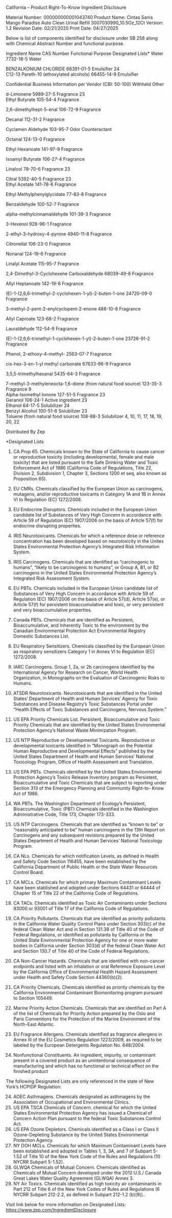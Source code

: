  
 
 
California – Product Right-To-Know Ingredient Disclosure 
 
 
Material Number: 000000000001043740 
Product Name: Cintas Sanis Mango Paradise Auto Clean Urinal Refill 3007030990_10.5Oz_12Ct 
Version: 1.2 
Revision Date: 02/21/2020 
Print Date: 04/27/2025  
 
Below is list of components identified for disclosure under SB 258 along with Chemical Abstract Number and functional purpose. 
 
Ingredient Name 
CAS Number 
Functional Purpose 
Designated Lists* 
Water 
7732-18-5 
Water 
 
BENZALKONIUM CHLORIDE 
68391-01-5 
Emulsifier 
   24    
C12-13 Pareth-10 (ethoxylated alcohols) 
66455-14-9 
Emulsifier 
 
Confidential Business Information per Vendor (CBI: 50-100) 
Withheld 
Other 
 
d-Limonene 
5989-27-5 
Fragrance 
   23    
Ethyl Butyrate 
105-54-4 
Fragrance 
 
2,6-dimethylhept-5-enal 
106-72-9 
Fragrance 
 
Decanal 
112-31-2 
Fragrance 
 
Cyclamen Aldehyde 
103-95-7 
Odor Counteractant 
 
Octanal 
124-13-0 
Fragrance 
 
Ethyl Hexanoate 
141-97-9 
Fragrance 
 
Isoamyl Butyrate 
106-27-4 
Fragrance 
 
Linalool 
78-70-6 
Fragrance 
   23    
 
 
 
Citral 
5392-40-5 
Fragrance 
   23    
Ethyl Acetate 
141-78-6 
Fragrance 
 
Ethyl Methylphenylglycidate 
77-83-8 
Fragrance 
 
Benzaldehyde 
100-52-7 
Fragrance 
 
alpha-methylcinnamaldehyde 
101-39-3 
Fragrance 
 
3-Hexenol 
928-96-1 
Fragrance 
 
2-ethyl-3-hydroxy-4-pyrone 
4940-11-8 
Fragrance 
 
Citronellal 
106-23-0 
Fragrance 
 
Nonanal 
124-19-6 
Fragrance 
 
Linalyl Acetate 
115-95-7 
Fragrance 
 
2,4-Dimethyl-3-Cyclohexene Carboxaldehyde 
68039-49-6 
Fragrance 
 
Allyl Heptanoate 
142-19-8 
Fragrance 
 
(E)-1-(2,6,6-trimethyl-2-cyclohexen-1-yl)-2-buten-1-one 
24720-09-0 
Fragrance 
 
3-methyl-2-pent-2-enylcyclopent-2-enone 
488-10-8 
Fragrance 
 
Allyl Caproate 
123-68-2 
Fragrance 
 
Lauraldehyde 
112-54-9 
Fragrance 
 
(E)-1-(2,6,6-trimethyl-1-cyclohexen-1-yl)-2-buten-1-one 
23726-91-2 
Fragrance 
 
Phenol, 2-ethoxy-4-methyl- 
2563-07-7 
Fragrance 
 
cis-hex-3-en-1-yl methyl carbonate 
67633-96-9 
Fragrance 
 
3,5,5-trimethylhexanal 
5435-64-3 
Fragrance 
 
 
 
 
7-methyl-3-methyleneocta-1,6-diene (from natural food source) 123-35-3 
Fragrance 
9    
Alpha-Isomethyl Ionone 
127-51-5 
Fragrance 
   23    
Geraniol 
106-24-1 
Active ingredient 
   23    
Ethanol 
64-17-5 
Solubilizer 
24    
Benzyl Alcohol 
100-51-6 
Solubilizer 
   23    
Toluene (from natural food source) 
108-88-3 
Solubilizer 
4, 10, 11, 17, 18, 19, 
20, 22    
 
Distributed By Zep 
 
*Designated Lists 
1) CA Prop 65. Chemicals known to the State of California to cause cancer or reproductive toxicity (including developmental, female and male 
toxicity) that are listed pursuant to the Safe Drinking Water and Toxic Enforcement Act of 1986 (California Code of Regulations, Title 22, 
Division 2, Subdivision 1, Chapter 3, Sections 1200 et seq, also known as Proposition 65). 
2) EU CMRs. Chemicals classified by the European Union as carcinogens, mutagens, and/or reproductive toxicants in Category 1A and 1B in 
Annex VI to Regulation (EC) 1272/2008. 
3) EU Endocrine Disruptors. Chemicals included in the European Union candidate list of Substances of Very High Concern in accordance with 
Article 59 of Regulation (EC) 1907/2006 on the basis of Article 57(f) for endocrine disrupting properties. 
4) IRIS Neurotoxicants. Chemicals for which a reference dose or reference concentration has been developed based on neurotoxicity in the 
Unites States Environmental Protection Agency’s Integrated Risk Information System. 
5) IRIS Carcinogens. Chemicals that are identified as “carcinogenic to humans”, “likely to be carcinogenic to humans”, or Group A, B1, or B2 
carcinogens in the United States Environmental Protection Agency’s Integrated Risk Assessment System. 
6) EU PBTs. Chemicals included in the European Union candidate list of Substances of Very High Concern in accordance with Article 59 of 
Regulation (EC) 1907/2006 on the basis of Article 57(d), Article 57(e), or Article 57(f) for persistent bioaccumulative and toxic, or very 
persistent and very bioaccumulative properties. 
7) Canada PBTs. Chemicals that are identified as Persistent, Bioaccumulative, and Inherently Toxic to the environment by the Canadian 
Environmental Protection Act Environmental Registry Domestic Substances List. 
 
 
 
8) EU Respiratory Sensitizers. Chemicals classified by the European Union as respiratory sensitizers Category 1 in Annex VI to Regulation (EC) 
1272/2008. 
9) IARC Carcinogens. Group 1, 2a, or 2b carcinogens identified by the International Agency for Research on Cancer, World Health Organization, 
in Monographs on the Evaluation of Carcinogenic Risks to Humans. 
10) ATSDR Neurotoxicants. Neurotoxicants that are identified in the United States’ Department of Health and Human Services’ Agency for Toxic 
Substances and Disease Registry’s Toxic Substances Portal under “Health Effects of Toxic Substances and Carcinogens, Nervous System.” 
11) US EPA Priority Chemicals List. Persistent, Bioaccumulative and Toxic Priority Chemicals that are identified by the United States 
Environmental Protection Agency’s National Waste Minimization Program. 
12) US NTP Reproductive or Developmental Toxicants. Reproductive or developmental toxicants identified in “Monograph on the Potential 
Human Reproductive and Developmental Effects” published by the United States Department of Health and Human Services’ National 
Toxicology Program, Office of Health Assessment and Translation. 
13) US EPA PBTs. Chemicals identified by the United States Environmental Protection Agency’s Toxics Release Inventory program as Persistent, 
Bioaccumulative and Toxic Chemicals that are subject to reporting under Section 313 of the Emergency Planning and Community Right-to-
Know Act of 1986. 
14) WA PBTs. The Washington Department of Ecology’s Persistent, Bioaccumulative, Toxic (PBT) Chemicals identified in the Washington 
Administrative Code, Title 173, Chapter 173-333. 
15) US NTP Carcinogens. Chemicals that are identified as “known to be” or “reasonably anticipated to be” human carcinogens in the 13th 
Report on Carcinogens and any subsequent revisions prepared by the United States Department of Health and Human Services’ National 
Toxicology Program. 
16) CA NLs. Chemicals for which notification Levels, as defined in Health and Safety Code Section 116455, have been established by the 
California Department of Public Health or the State Water Resources Control Board. 
17) CA MCLs. Chemicals for which primary Maximum Contaminant Levels have been stablished and adopted under Sections 64431 or 64444 of 
Chapter 15 of Title 22 of the California Code of Regulations. 
18) CA TACs. Chemicals identified as Toxic Air Contaminants under Sections 93000 or 93001 of Title 17 of the California Code of Regulations. 
19) CA Priority Pollutants. Chemicals that are identified as priority pollutants in the California Water Quality Control Plans under Section 303(c) 
of the federal Clean Water Act and in Section 131.38 of Title 40 of the Code of Federal Regulations, or identified as pollutants by California or 
the United State Environmental Protection Agency for one or more water bodies in California under Section 303(d) of the federal Clean 
Water Act and Section 130.7 of Title 40 of the Code of Federal Regulations. 
20) CA Non-Cancer Hazards. Chemicals that are identified with non-cancer endpoints and listed with an inhalation or oral Reference Exposure 
Level by the California Office of Environmental Health Hazard Assessment under Health and Safety Code Section 44360(b)(2). 
21) CA Priority Chemicals. Chemicals identified as priority chemicals by the California Environmental Contaminant Biomonitoring program 
pursuant to Section 105449. 
22) Marine Priority Action Chemicals. Chemicals that are identified on Part A of the list of Chemicals for Priority Action prepared by the Oslo and 
Paris Conventions for the Protection of the Marine Environment of the North-East Atlantic. 
 
 
 
23) EU Fragrance Allergens. Chemicals identified as fragrance allergens in Annex III of the EU Cosmetics Regulation 1223/2009, as required to be 
labeled by the European Detergents Regulation No. 648/2004. 
30) Nonfunctional Constituents.  An ingredient, impurity, or contaminant present in a covered product as an unintentional consequence of 
manufacturing and which has no functional or technical effect on the finished product 
 
The following Designated Lists are only referenced in the state of New York’s HCPIDP Regulation: 
 
24) AOEC Asthmagens. Chemicals designated as asthmagens by the Association of Occupational and Environmental Clinics. 
25) US EPA TSCA Chemicals of Concern. chemical for which the United States Environmental Protection Agency has issued a Chemical of 
Concern Action Plan pursuant to the federal Toxic Substances Control Act. 
26) US EPA Ozone Depletors. Chemicals identified as a Class I or Class II Ozone-Depleting Substance by the United States Environmental 
Protection Agency. 
27) NY DOH MCLs. Chemicals for which Maximum Contaminant Levels have been established and adopted in Tables 1, 3, 3A, and 7 of Subpart 5-
1.52 of Title 10 of the New York Code of the Rules and Regulations (10 NYCRR Subpart 5-1.52). 
28) GLWQA Chemicals of Mutual Concern. Chemicals identified as Chemicals of Mutual Concern developed under the 2012 U.S./ Canada Great 
Lakes Water Quality Agreement (GLWQA) Annex 3. 
29) NY Air Toxics. Chemicals identified as high toxicity air contaminants in Part 212 of Title 6 of the New York Codes of Rules and Regulations (6 
NYCRR Subpart 212-2.2, as defined in Subpart 212-1.2 (b)(9)).. 
 
Visit link below for more information on Designated Lists: 
https://www.zep.com/IngredientDisclosure 
 
 
 
 
